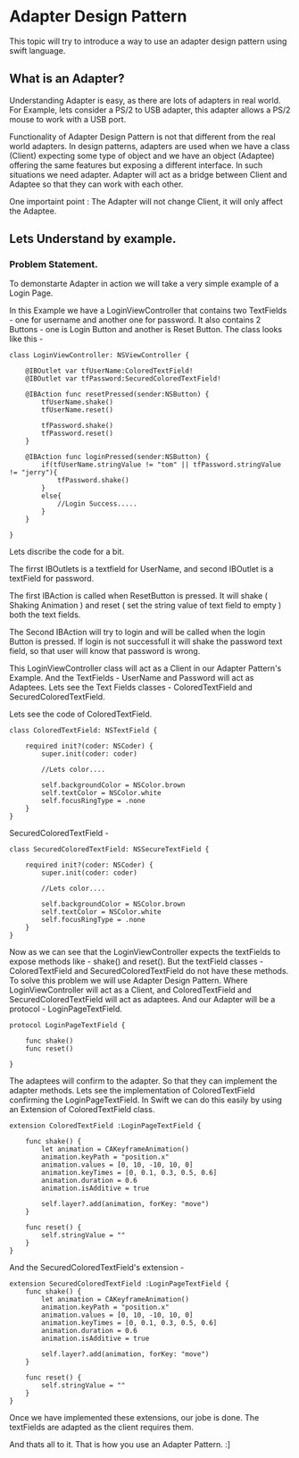 # Adapter Design Pattern

This topic will try to introduce a way to use an adapter design pattern using swift language.

## What is an Adapter? 

Understanding Adapter is easy, as there are lots of adapters in real world. For Example, lets consider a PS/2 to USB adapter, this adapter allows a PS/2 mouse to work with a USB port.<br/>

Functionality of Adapter Design Pattern is not that different from the real world adapters.  In design patterns, adapters are used when we have a class (Client) expecting some type of object and we have an object (Adaptee) offering the same features but exposing a different interface. In such situations we need adapter. Adapter will act as a bridge between Client and Adaptee so that they can work with each other.<br/>

One importaint point : The Adapter will not change Client, it will only affect the Adaptee.

## Lets Understand by example.

### Problem Statement.

To demonstarte Adapter in action we will take a very simple example of a Login Page. <br/> 

In this Example we have a LoginViewController that contains two TextFields -  one for username and another one for password.
It also contains 2 Buttons - one is Login Button and another is Reset Button.
The class looks like this -

```
class LoginViewController: NSViewController {

    @IBOutlet var tfUserName:ColoredTextField!
    @IBOutlet var tfPassword:SecuredColoredTextField!

    @IBAction func resetPressed(sender:NSButton) {
        tfUserName.shake()
        tfUserName.reset()

        tfPassword.shake()
        tfPassword.reset()
    }

    @IBAction func loginPressed(sender:NSButton) {
        if(tfUserName.stringValue != "tom" || tfPassword.stringValue != "jerry"){
            tfPassword.shake()
        }
        else{
            //Login Success.....
        }
    }

}
```

Lets discribe the code for a bit.<br/>

The firrst IBOutlets is a textfield for UserName, and second IBOutlet is a textField for password.<br/> 

The first IBAction is called when ResetButton is pressed. It will shake ( Shaking Animation ) and reset ( set the string value of text field to empty ) both the text fields.<br/>

The Second IBAction will try to login and will  be called when the login Button is pressed. If login is not successfull it will shake the password text field, so that user will know that password is wrong.<br/>


This LoginViewController class will act as a Client in our Adapter Pattern's Example. And the TextFields - UserName and Password will act as Adaptees. Lets see the Text Fields classes  - ColoredTextField and SecuredColoredTextField.


Lets see the code of ColoredTextField.
```
class ColoredTextField: NSTextField {

    required init?(coder: NSCoder) {
        super.init(coder: coder)

        //Lets color....

        self.backgroundColor = NSColor.brown
        self.textColor = NSColor.white
        self.focusRingType = .none
    }
}
```


SecuredColoredTextField - 
```
class SecuredColoredTextField: NSSecureTextField {

    required init?(coder: NSCoder) {
        super.init(coder: coder)

        //Lets color....

        self.backgroundColor = NSColor.brown
        self.textColor = NSColor.white
        self.focusRingType = .none
    }
}
```

Now as we can see that the LoginViewController expects the textFields to expose methods like - shake() and reset(). But the textField classes - ColoredTextField and SecuredColoredTextField do not have these methods. To solve this problem we will use Adapter Design Pattern. Where LoginViewController will act as a Client, and ColoredTextField and SecuredColoredTextField will act as adaptees. And our Adapter will be a protocol - LoginPageTextField.

```
protocol LoginPageTextField {

    func shake()
    func reset()

}
```

The adaptees will confirm to the adapter. So that they can implement the adapter methods. Lets see the implementation of ColoredTextField confirming the LoginPageTextField. In Swift we can do this easily by using an Extension of  ColoredTextField class.
```
extension ColoredTextField :LoginPageTextField {
    
    func shake() {
        let animation = CAKeyframeAnimation()
        animation.keyPath = "position.x"
        animation.values = [0, 10, -10, 10, 0]
        animation.keyTimes = [0, 0.1, 0.3, 0.5, 0.6]
        animation.duration = 0.6
        animation.isAdditive = true

        self.layer?.add(animation, forKey: "move")
    }

    func reset() {
        self.stringValue = ""
    }
}
```

And the SecuredColoredTextField's extension - 
```
extension SecuredColoredTextField :LoginPageTextField {
    func shake() {
        let animation = CAKeyframeAnimation()
        animation.keyPath = "position.x"
        animation.values = [0, 10, -10, 10, 0]
        animation.keyTimes = [0, 0.1, 0.3, 0.5, 0.6]
        animation.duration = 0.6
        animation.isAdditive = true

        self.layer?.add(animation, forKey: "move")
    }

    func reset() {
        self.stringValue = ""
    }
}
```

Once we have implemented these extensions, our jobe is done. The textFields are adapted as the client requires them.

And thats all to it. That is how you use an Adapter Pattern. :]






